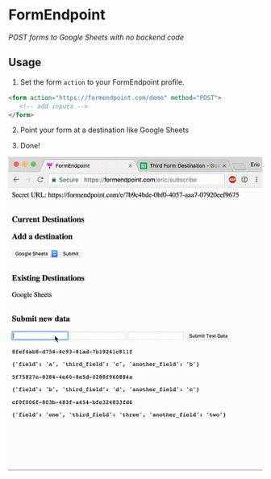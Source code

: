 # FormEndpoint

*POST forms to Google Sheets with no backend code*

## Usage

1. Set the form `action` to your FormEndpoint profile.

```html
<form action="https://formendpoint.com/demo" method="POST">
   <!-- add inputs -->
</form>
```

2. Point your form at a destination like Google Sheets

3. Done!

![Example](https://github.com/ehfeng/FormEndpoint/raw/master/static/out.gif)
